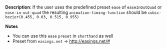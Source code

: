__Description__: If the user uses the predefined preset `ease` of `easeInOutQuad` or `ease-in-out-quad` the resulting `animation-timing-function` should be `cubic-bezier(0.455, 0.03, 0.515, 0.955)`

__Notes__

+ You can use this `ease` `preset` in `shorthand` as well
+ Preset from `easings.net` -> http://easings.net/#